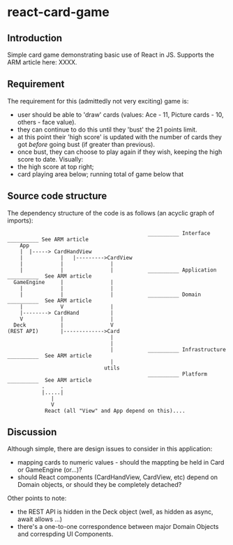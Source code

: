 # react-card-game

## Introduction
Simple card game demonstrating basic use of React in JS. Supports the ARM article here: XXXX.

## Requirement
The requirement for this (admittedly not very exciting) game is:
* user should be able to 'draw' cards (values: Ace - 11, Picture cards - 10, others - face value).
* they can continue to do this until they 'bust' the 21 points limit.
* at this point their 'high score' is updated with the number of cards they got *before* going bust (if greater than previous).
* once bust, they can choose to play again if they wish, keeping the high score to date.
Visually:
* the high score at top right; 
* card playing area below; running total of game below that


## Source code structure
The dependency structure of the code is as follows (an acyclic graph of imports):

```
										 	 __________ Interface __________ See ARM article
    App
	|  |-----> CardHandView
    |            |   |--------->CardView
	|            |               |
    |            |               |           __________ Application __________  See ARM article
  GameEngine     |               |
    |            |				 |
    |            |               |           __________ Domain __________  See ARM article
    |            V               |           
    |--------> CardHand			 |
    V            |               |
  Deck           | 				 V
(REST API)       |------------->Card      
                                 |
								 |
                                 |           __________ Infrastructure __________  See ARM article
                                 |
                               utils
                                             __________ Platform __________  See ARM article
           .     .
           |.....|
              |
              V
            React (all "View" and App depend on this)....
```

## Discussion
Although simple, there are design issues to consider in this application:
* mapping cards to numeric values - should the mappting be held in Card or GameEngine (or...)?
* should React components (CardHandView, CardView, etc) depend on Domain objects, or should they be completely detached?

Other points to note:
* the REST API is hidden in the Deck object (well, as hidden as async, await allows ...)
* there's a one-to-one correspondence between major Domain Objects and correspding UI Components.

